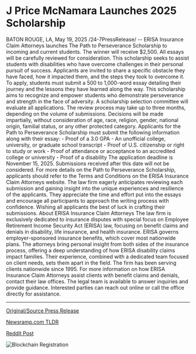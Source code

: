 # J Price McNamara Launches 2025 Scholarship

BATON ROUGE, LA, May 19, 2025 /24-7PressRelease/ -- ERISA Insurance Claim Attorneys launches The Path to Perseverance Scholarship to incoming and current students. The winner will receive $2,500. All essays will be carefully reviewed for consideration.  This scholarship seeks to assist students with disabilities who have overcome challenges in their personal pursuit of success. Applicants are invited to share a specific obstacle they have faced, how it impacted them, and the steps they took to overcome it.  To apply, students must submit a 500 to 1,000-word essay detailing their journey and the lessons they have learned along the way. This scholarship aims to recognize and empower students who demonstrate perseverance and strength in the face of adversity.  A scholarship selection committee will evaluate all applications. The review process may take up to three months, depending on the volume of submissions. Decisions will be made impartially, without consideration of age, race, religion, gender, national origin, familial status, or any other protected category.  Applicants for the Path to Perseverance Scholarship must submit the following information along with their essay:  - Proof of a 3.0 GPA - An unofficial college, university, or graduate school transcript - Proof of U.S. citizenship or right to study or work - Proof of attendance or acceptance to an accredited college or university - Proof of a disability  The application deadline is November 15, 2025. Submissions received after this date will not be considered. For more details on the Path to Perseverance Scholarship, applicants should refer to the Terms and Conditions on the ERISA Insurance Claim Attorneys website.  The law firm eagerly anticipates reviewing each submission and gaining insight into the unique experiences and resilience of the applicants. They appreciate the time and effort put into the essays and encourage all participants to approach the writing process with confidence. Wishing all applicants the best of luck in crafting their submissions.  About ERISA Insurance Claim Attorneys  The law firm is exclusively dedicated to insurance disputes with special focus on Employee Retirement Income Security Act (ERISA) law, focusing on benefit claims and denials in disability, life insurance, and health insurance. ERISA governs employer-sponsored insurance benefits, which cover most nationwide plans.  The attorneys bring personal insight from both sides of the insurance process, offering a deep understanding of how ERISA disability claims impact families. Their experience, combined with a dedicated team focused on client needs, sets them apart in the field. The firm has been serving clients nationwide since 1995.  For more information on how ERISA Insurance Claim Attorneys assist clients with benefit claims and denials, contact their law offices. The legal team is available to answer inquiries and provide guidance. Interested parties can reach out online or call the office directly for assistance. 

---

[Original/Source Press Release](https://www.24-7pressrelease.com/press-release/522902/j-price-mcnamara-launches-2025-scholarship)
                    

[Newsramp.com TLDR](https://newsramp.com/curated-news/erisa-insurance-claim-attorneys-launches-the-path-to-perseverance-scholarship-for-students-with-disabilities/c3aeb26918aaa382247d946617ced9b8) 

 



[Reddit Post](https://www.reddit.com/r/newsramp/comments/1kq5izw/erisa_insurance_claim_attorneys_launches_the_path/) 



![Blockchain Registration](https://cdn.newsramp.app/24-7PressRelease/qrcode/255/19/ulnawqDD.webp)